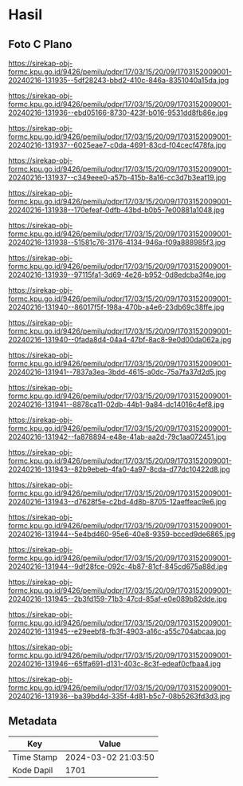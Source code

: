 # Hasil

## Foto C Plano

https://sirekap-obj-formc.kpu.go.id/9426/pemilu/pdpr/17/03/15/20/09/1703152009001-20240216-131935--5df28243-bbd2-410c-846a-8351040a15da.jpg

https://sirekap-obj-formc.kpu.go.id/9426/pemilu/pdpr/17/03/15/20/09/1703152009001-20240216-131936--ebd05166-8730-423f-b016-9531dd8fb86e.jpg

https://sirekap-obj-formc.kpu.go.id/9426/pemilu/pdpr/17/03/15/20/09/1703152009001-20240216-131937--6025eae7-c0da-4691-83cd-f04cecf478fa.jpg

https://sirekap-obj-formc.kpu.go.id/9426/pemilu/pdpr/17/03/15/20/09/1703152009001-20240216-131937--c349eee0-a57b-415b-8a16-cc3d7b3eaf19.jpg

https://sirekap-obj-formc.kpu.go.id/9426/pemilu/pdpr/17/03/15/20/09/1703152009001-20240216-131938--170efeaf-0dfb-43bd-b0b5-7e00881a1048.jpg

https://sirekap-obj-formc.kpu.go.id/9426/pemilu/pdpr/17/03/15/20/09/1703152009001-20240216-131938--51581c76-3176-4134-946a-f09a888985f3.jpg

https://sirekap-obj-formc.kpu.go.id/9426/pemilu/pdpr/17/03/15/20/09/1703152009001-20240216-131939--97115fa1-3d69-4e26-b952-0d8edcba3f4e.jpg

https://sirekap-obj-formc.kpu.go.id/9426/pemilu/pdpr/17/03/15/20/09/1703152009001-20240216-131940--86017f5f-198a-470b-a4e6-23db69c38ffe.jpg

https://sirekap-obj-formc.kpu.go.id/9426/pemilu/pdpr/17/03/15/20/09/1703152009001-20240216-131940--0fada8d4-04a4-47bf-8ac8-9e0d00da062a.jpg

https://sirekap-obj-formc.kpu.go.id/9426/pemilu/pdpr/17/03/15/20/09/1703152009001-20240216-131941--7837a3ea-3bdd-4615-a0dc-75a7fa37d2d5.jpg

https://sirekap-obj-formc.kpu.go.id/9426/pemilu/pdpr/17/03/15/20/09/1703152009001-20240216-131941--8878ca11-02db-44b1-9a84-dc14016c4ef8.jpg

https://sirekap-obj-formc.kpu.go.id/9426/pemilu/pdpr/17/03/15/20/09/1703152009001-20240216-131942--fa878894-e48e-41ab-aa2d-79c1aa072451.jpg

https://sirekap-obj-formc.kpu.go.id/9426/pemilu/pdpr/17/03/15/20/09/1703152009001-20240216-131943--82b9ebeb-4fa0-4a97-8cda-d77dc10422d8.jpg

https://sirekap-obj-formc.kpu.go.id/9426/pemilu/pdpr/17/03/15/20/09/1703152009001-20240216-131943--d7628f5e-c2bd-4d8b-8705-12aeffeac9e6.jpg

https://sirekap-obj-formc.kpu.go.id/9426/pemilu/pdpr/17/03/15/20/09/1703152009001-20240216-131944--5e4bd460-95e6-40e8-9359-bcced9de6865.jpg

https://sirekap-obj-formc.kpu.go.id/9426/pemilu/pdpr/17/03/15/20/09/1703152009001-20240216-131944--9df28fce-092c-4b87-81cf-845cd675a88d.jpg

https://sirekap-obj-formc.kpu.go.id/9426/pemilu/pdpr/17/03/15/20/09/1703152009001-20240216-131945--2b3fd159-71b3-47cd-85af-e0e089b82dde.jpg

https://sirekap-obj-formc.kpu.go.id/9426/pemilu/pdpr/17/03/15/20/09/1703152009001-20240216-131945--e29eebf8-fb3f-4903-a16c-a55c704abcaa.jpg

https://sirekap-obj-formc.kpu.go.id/9426/pemilu/pdpr/17/03/15/20/09/1703152009001-20240216-131946--65ffa691-d131-403c-8c3f-edeaf0cfbaa4.jpg

https://sirekap-obj-formc.kpu.go.id/9426/pemilu/pdpr/17/03/15/20/09/1703152009001-20240216-131936--ba39bd4d-335f-4d81-b5c7-08b5263fd3d3.jpg


## Metadata

| Key        | Value               |
| ---------- | ------------------- |
| Time Stamp | 2024-03-02 21:03:50 |
| Kode Dapil | 1701                |



